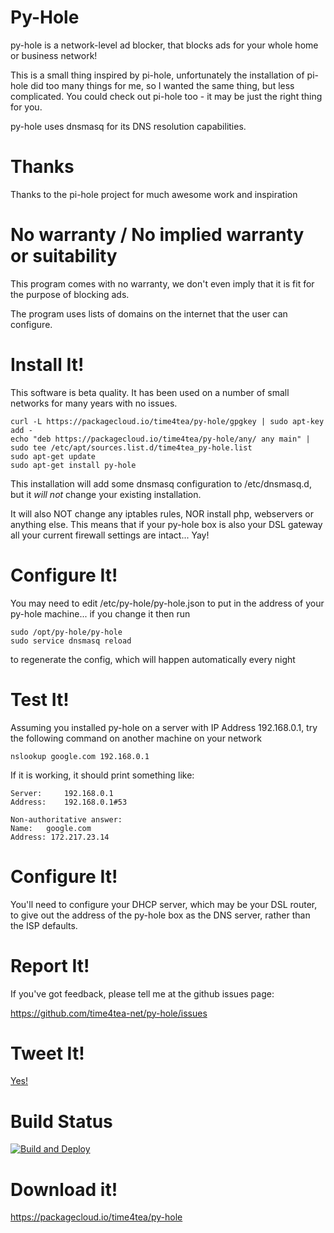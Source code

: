 # Py-Hole

py-hole is a network-level ad blocker, that blocks ads for your whole home or business network!

This is a small thing inspired by pi-hole, unfortunately the installation
of pi-hole did too many things for me, so I wanted the same thing, but less
complicated. You could check out pi-hole too - it may be just the right thing for you.

py-hole uses dnsmasq for its DNS resolution capabilities.

# Thanks

Thanks to the pi-hole project for much awesome work and inspiration

# No warranty / No implied warranty or suitability

This program comes with no warranty, we don't even imply that it is fit for the purpose of blocking ads.

The program uses lists of domains on the internet that the user can configure.

# Install It!

This software is beta quality. It has been used on a number of small networks for many years with no issues. 

```
curl -L https://packagecloud.io/time4tea/py-hole/gpgkey | sudo apt-key add -
echo "deb https://packagecloud.io/time4tea/py-hole/any/ any main" | sudo tee /etc/apt/sources.list.d/time4tea_py-hole.list
sudo apt-get update
sudo apt-get install py-hole
```

This installation will add some dnsmasq configuration to /etc/dnsmasq.d, but it *will not* change
your existing installation. 

It will also NOT change any iptables rules, NOR install php, webservers or anything else. This means
that if your py-hole box is also your DSL gateway all your current firewall settings are intact... Yay!

# Configure It!

You may need to edit /etc/py-hole/py-hole.json to put in the address of your py-hole machine... if you change it then
run

```
sudo /opt/py-hole/py-hole
sudo service dnsmasq reload
```

to regenerate the config, which will happen automatically every night

# Test It!

Assuming you installed py-hole on a server with IP Address 192.168.0.1, try the following command on another 
machine on your network

```
nslookup google.com 192.168.0.1
```

If it is working, it should print something like:

```
Server:		192.168.0.1
Address:	192.168.0.1#53

Non-authoritative answer:
Name:	google.com
Address: 172.217.23.14
```

# Configure It!

You'll need to configure your DHCP server, which may be your DSL router, to give out the address of the py-hole
box as the DNS server, rather than the ISP defaults.

# Report It!

If you've got feedback, please tell me at the github issues page:

https://github.com/time4tea-net/py-hole/issues

# Tweet It!

[ Yes! ](https://twitter.com/intent/tweet/?text=py-hole+is+an+awesome+network+level+ad+blocker&url=https%3A%2F%2Fgithub.com%2Ftime4tea-net%2Fpy-hole)

# Build Status

[![Build and Deploy](https://github.com/time4tea-net/py-hole/actions/workflows/continuous-integration.yml/badge.svg)](https://github.com/time4tea-net/py-hole/actions/workflows/continuous-integration.yml)

# Download it!

https://packagecloud.io/time4tea/py-hole


